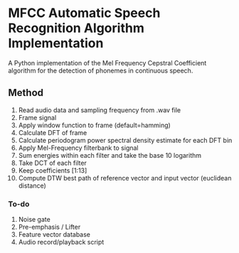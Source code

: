 # MFCC Automatic Speech Recognition Algorithm Implementation

A Python implementation of the Mel Frequency Cepstral Coefficient algorithm for the detection of phonemes in continuous speech.

## Method

1.  Read audio data and sampling frequency from .wav file
2.  Frame signal
3.  Apply window function to frame (default=hamming)
4.  Calculate DFT of frame
5.  Calculate periodogram power spectral density estimate for each DFT bin
6.  Apply Mel-Frequency filterbank to signal
7.  Sum energies within each filter and take the base 10 logarithm
8.  Take DCT of each filter
9.  Keep coefficients [1:13]
10. Compute DTW best path of reference vector and input vector (euclidean distance)

### To-do

1. Noise gate
2. Pre-emphasis / Lifter
3. Feature vector database
4. Audio record/playback script

